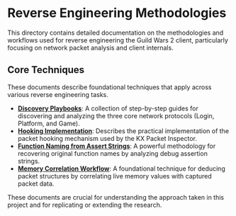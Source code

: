 # Reverse Engineering Methodologies

This directory contains detailed documentation on the methodologies and workflows used for reverse engineering the Guild Wars 2 client, particularly focusing on network packet analysis and client internals.

## Core Techniques

These documents describe foundational techniques that apply across various reverse engineering tasks.

*   **[Discovery Playbooks](./discovery_playbooks/README.md)**: A collection of step-by-step guides for discovering and analyzing the three core network protocols (Login, Platform, and Game).
*   **[Hooking Implementation](./hooking-implementation.md)**: Describes the practical implementation of the packet hooking mechanism used by the KX Packet Inspector.
*   **[Function Naming from Assert Strings](./function-naming-from-assert-strings.md)**: A powerful methodology for recovering original function names by analyzing debug assertion strings.
*   **[Memory Correlation Workflow](./memory-correlation-workflow.md)**: A foundational technique for deducing packet structures by correlating live memory values with captured packet data.

These documents are crucial for understanding the approach taken in this project and for replicating or extending the research.
